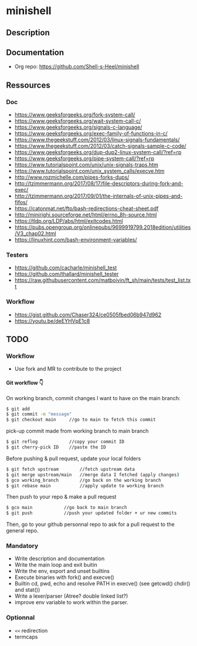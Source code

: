 # minishell

## Description

## Documentation

* Org repo: https://github.com/Shell-s-Heel/minishell

## Ressources
### Doc
* https://www.geeksforgeeks.org/fork-system-call/
* https://www.geeksforgeeks.org/wait-system-call-c/
* https://www.geeksforgeeks.org/signals-c-language/
* https://www.geeksforgeeks.org/exec-family-of-functions-in-c/
* https://www.thegeekstuff.com/2012/03/linux-signals-fundamentals/
* https://www.thegeekstuff.com/2012/03/catch-signals-sample-c-code/
* https://www.geeksforgeeks.org/dup-dup2-linux-system-call/?ref=rp
* https://www.geeksforgeeks.org/pipe-system-call/?ref=rp
* https://www.tutorialspoint.com/unix/unix-signals-traps.htm
* https://www.tutorialspoint.com/unix_system_calls/execve.htm
* http://www.rozmichelle.com/pipes-forks-dups/
* http://tzimmermann.org/2017/08/17/file-descriptors-during-fork-and-exec/
* http://tzimmermann.org/2017/09/01/the-internals-of-unix-pipes-and-fifos/
* https://catonmat.net/ftp/bash-redirections-cheat-sheet.pdf
* http://minirighi.sourceforge.net/html/errno_8h-source.html
* https://tldp.org/LDP/abs/html/exitcodes.html
* https://pubs.opengroup.org/onlinepubs/9699919799.2018edition/utilities/V3_chap02.html
* https://linuxhint.com/bash-environment-variables/

### Testers
* https://github.com/cacharle/minishell_test
* https://github.com/thallard/minishell_tester
* https://raw.githubusercontent.com/matboivin/ft_sh/main/tests/test_list.txt

### Workflow
* https://gist.github.com/Chaser324/ce0505fbed06b947d962
* https://youtu.be/deEYHVpE1c8 

## TODO

### Workflow

* Use fork and MR to contribute to the project

#### Git workflow :point_down:


On working branch, commit changes I want to have on the main branch:
```sh
$ git add
$ git commit -m "message"
$ git checkout main     //go to main to fetch this commit
```
pick-up commit made from working branch to main branch
```sh
$ git reflog            //copy your commit ID
$ git cherry-pick ID    //paste the ID
```
Before pushing & pull request, update your local folders
```sh
$ git fetch upstream        //fetch upstream data
$ git merge upstream/main   //merge data I fetched (apply changes)
$ gco working_branch        //go back on the working branch
$ git rebase main           //apply update to working branch
```
Then push to your repo & make a pull request
```sh
$ gco main            //go back to main branch
$ git push            //push your updated folder + ur new commits
```
Then, go to your github personnal repo to ask for a pull request to the general repo.



### Mandatory

* Write description and documentation
* Write the main loop and exit buitin
* Write the env, export and unset builtins
* Execute binaries with fork() and execve()
* Builtin cd, pwd, echo and resolve PATH in execve() (see getcwd() chdir() and stat())
* Write a lexer/parser (Atree? double linked list?)
* improve env variable to work within the parser.

### Optionnal

* `<<` redirection
* termcaps
